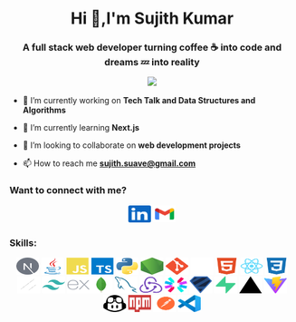 <h1 align="center">Hi 👋,I'm Sujith Kumar</h1>
<h3 align="center">A full stack web developer turning coffee ☕️ into code and dreams 💤  into reality</h3>

<div align="center">
  
![](https://komarev.com/ghpvc/?username=B-Sujith-Kumar&color=red&style=for-the-badge)
</div>

- 🔭 I’m currently working on **Tech Talk and Data Structures and Algorithms**

- 🌱 I’m currently learning **Next.js**

- 👯 I’m looking to collaborate on **web development projects**

- 📫 How to reach me **sujith.suave@gmail.com**

<h3 align="left">Want to connect with me?</h3>
<div id="badges" align="center">
  <a href="https://www.linkedin.com/in/sujithkumarbanda"><img src="./public/icons/socials/linkedin.svg" width="40" height="30" alt="LinkedIn" /></a>
  <a href="mailto:sujith.suave@gmail.com"><img src="./public/icons/socials/gmail.svg" width="40" height="30" alt="Gmail" /></a>
</div>

<h3 align="left">Skills:</h3>
<p align="center">
<a href="https://nextjs.org" target="_blank" rel="noreferrer"><img src="./public/icons/skills/nextjs-dark.svg" width="40" height="30" alt="NextJS" /></a>
<a href="https://www.oracle.com/java/" target="_blank" rel="noreferrer"><img src="./public/icons/skills/java-colored.svg" width="40" height="30" alt="Java" /></a>
<a href="https://developer.mozilla.org/en-US/docs/Web/JavaScript" target="_blank" rel="noreferrer"><img src="./public/icons/skills/javascript-colored.svg" width="40" height="30" alt="JavaScript" /></a>
<a href="https://www.typescriptlang.org" target="_blank" rel="noreferrer"><img src="./public/icons/skills/typescript-colored.svg" width="40" height="30" alt="TypeScript" /></a>
<a href="https://www.python.org/" target="_blank" rel="noreferrer"><img src="./public/icons/skills/python-colored.svg" width="40" height="30" alt="Python" /></a>
<a href="https://nodejs.org/en/" target="_blank" rel="noreferrer"><img src="./public/icons/skills/nodejs.svg" width="40" height="30" alt="NodeJS" /></a>
<a href="https://git-scm.com/" target="_blank" rel="noreferrer"><img src="./public/icons/skills/git-colored.svg" width="40" height="30" alt="Git" /></a>
<a href="https://github.com/" target="_blank" rel="noreferrer"><img src="./public/icons/socials/github-dark.svg" width="40" height="30" alt="GitHub" /></a>
<a href="https://developer.mozilla.org/en-US/docs/Glossary/HTML5" target="_blank" rel="noreferrer"><img src="./public/icons/skills/html5-colored.svg" width="40" height="30" alt="HTML5" /></a>
<a href="https://reactjs.org/" target="_blank" rel="noreferrer"><img src="./public/icons/skills/react-colored.svg" width="40" height="30" alt="React" /></a>
<a href="https://www.w3.org/TR/CSS/#css" target="_blank" rel="noreferrer"><img src="./public/icons/skills/css3-colored.svg" width="40" height="30" alt="CSS3" /></a>
<a href="https://ui.shadcn.com/" target="_blank" rel="noreferrer"><img src="./public/icons/skills/shadcn-ui.svg" width="40" height="30" alt="shadcn" /></a>
<a href="https://tailwindcss.com/" target="_blank" rel="noreferrer"><img src="./public/icons/skills/tailwindcss-colored.svg" width="40" height="30" alt="TailwindCSS" /></a>
<a href="https://expressjs.com/" target="_blank" rel="noreferrer"><img src="./public/icons/skills/express.svg" width="40" height="30" alt="Express" /></a><a href="https://www.mongodb.com/" target="_blank" rel="noreferrer"><img src="./public/icons/skills/mongodb-colored.svg" width="40" height="30" alt="MongoDB" /></a>
<a href="https://www.mysql.com/" target="_blank" rel="noreferrer"><img src="./public/icons/skills/mysql-colored.svg" width="40" height="30" alt="MySQL" /></a>
<a href="https://www.mysql.com/" target="_blank" rel="noreferrer"><img src="./public/icons/skills/redux-colored.svg" width="40" height="30" alt="Redux Toolkit" /></a>
<a href="https://jwt.io/" target="_blank" rel="noreferrer"><img src="./public/icons/skills/jwt.svg" width="40" height="30" alt="JWT" /></a>
<a href="https://zod.dev/" target="_blank" rel="noreferrer"><img src="./public/icons/skills/zod.svg" width="40" height="30" alt="zod" /></a>
  <a href="https://zod.dev/" target="_blank" rel="noreferrer"><img src="./public/icons/skills/supabase-colored.svg" width="40" height="30" alt="supabase" /></a>
<a href="https://www.vercel.com" target="_blank" rel="noreferrer"><img src="./public/icons/skills/vercel-colored.svg" width="40" height="30" alt="Vercel" /></a>
<a href="https://www.vercel.com" target="_blank" rel="noreferrer"><img src="./public/icons/skills/vite-colored.svg" width="40" height="30" alt="Vercel" /></a>
<a href="https://github.com/features/copilot" target="_blank" rel="noreferrer"><img src="./public/icons/skills/copilot.svg" width="40" height="30" alt="CoPilot" /></a>
<a href="https://www.npmjs.com/" target="_blank" rel="noreferrer"><img src="./public/icons/skills/npm-colored.svg" width="40" height="30" alt="NPM" /></a>
<a href="https://www.postman.com/" target="_blank" rel="noreferrer"><img src="./public/icons/skills/postman-colored.svg" width="40" height="30" alt="Postman" /></a>
<a href="https://code.visualstudio.com/" target="_blank" rel="noreferrer"><img src="./public/icons/skills/vscode-colored.svg" width="40" height="30" alt="VS Code" /></a>
</p>

